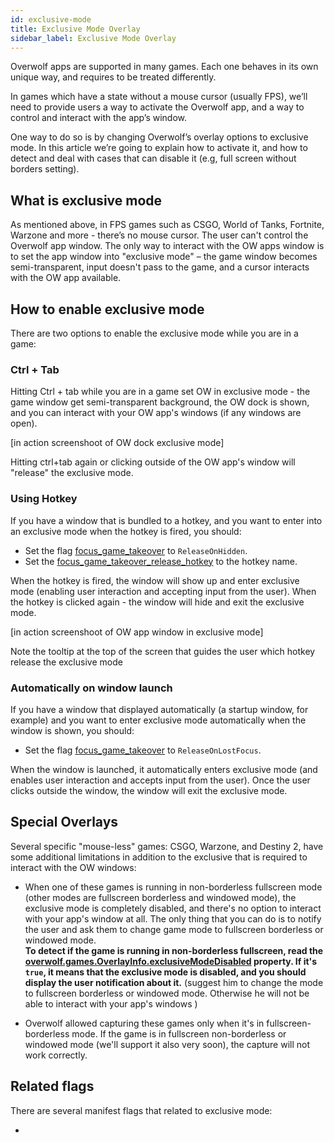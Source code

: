 ```yaml
---
id: exclusive-mode
title: Exclusive Mode Overlay
sidebar_label: Exclusive Mode Overlay
---
```


Overwolf apps are supported in many games. Each one behaves in its own unique way, and requires to be treated differently.

In games which have a state without a mouse cursor (usually FPS), we’ll need to provide users a way to activate the Overwolf app, and a way to control and interact with the app’s window.

One way to do so is by changing Overwolf’s overlay options to exclusive mode. In this article we’re going to explain how to activate it, and how to detect and deal with cases that can disable it (e.g, full screen without borders setting).

## What is exclusive mode

As mentioned above, in FPS games such as CSGO, World of Tanks, Fortnite, Warzone and more - there’s no mouse cursor. The user can't control the Overwolf app window. The only way to interact with the OW apps window is to set the app window into "exclusive mode" – the game window becomes semi-transparent, input doesn't pass to the game, and a cursor interacts with the OW app available.

## How to enable exclusive mode

There are two options to enable the exclusive mode while you are in a game:

### Ctrl + Tab

Hitting Ctrl + tab while you are in a game set OW in exclusive mode - the game window get semi-transparent background, the OW dock is shown, and you can interact with your OW app's windows (if any windows are open).  

[in action screenshoot of OW dock exclusive mode]

Hitting ctrl+tab again or clicking outside of the OW app's window will "release" the exclusive mode.

### Using Hotkey

If you have a window that is bundled to a hotkey, and you want to enter into an exclusive mode when the hotkey is fired, you should:

* Set the flag [focus_game_takeover](../api/manifest-json#focus_game_takeover) to `ReleaseOnHidden`.
* Set the [focus_game_takeover_release_hotkey](../api/manifest-json#focus_game_takeover_release_hotkey) to the hotkey name. 

When the hotkey is fired, the window will show up and enter exclusive mode (enabling user interaction and accepting input from the user). When the hotkey is clicked again - the window will hide and exit the exclusive mode.

[in action screenshoot of OW app window in exclusive mode]

Note the tooltip at the top of the screen that guides the user which hotkey release the exclusive mode

### Automatically on window launch

If you have a window that displayed automatically (a startup window, for example) and you want to enter exclusive mode automatically when the window is shown, you should:

* Set the flag [focus_game_takeover](../api/manifest-json#focus_game_takeover) to `ReleaseOnLostFocus`.

When the window is launched, it automatically enters exclusive mode (and enables user interaction and accepts input from the user).
Once the user clicks outside the window, the window will exit the exclusive mode.

## Special Overlays

Several specific "mouse-less" games: CSGO, Warzone, and Destiny 2, have some additional limitations in addition to the exclusive that is required to interact with the OW windows: 

* When one of these games is running in non-borderless fullscreen mode (other modes are fullscreen borderless and windowed mode), the exclusive mode is completely disabled, and there's no option to interact with your app's window at all.  The only thing that you can do is to notify the user and ask them to change game mode to fullscreen borderless or windowed mode.  
  **To detect if the game is running in non-borderless fullscreen, read the [overwolf.games.OverlayInfo.exclusiveModeDisabled](../api/overwolf-games#overlayinfo-object) property. If it's `true`, it means that the exclusive mode is disabled, and you should display the user notification about it.** (suggest him to change the mode to fullscreen borderless or windowed mode. Otherwise he will not be able to interact with your app's windows )

* Overwolf allowed capturing these games only when it's in fullscreen-borderless mode. If the game is in fullscreen non-borderless or windowed mode (we'll support it also very soon), the capture will not work correctly.

## Related flags

There are several manifest flags that related to exclusive mode:

* 
